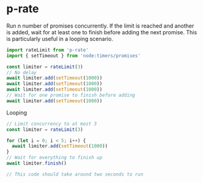 # p-rate

Run n number of promises concurrently. If the limit is reached
and another is added, wait for at least one to finish before adding
the next promise. This is particularly useful in a looping scenario.

```typescript
import rateLimit from 'p-rate'
import { setTimeout } from 'node:timers/promises'

const limiter = rateLimit(3)
// No delay
await limiter.add(setTimeout(1000))
await limiter.add(setTimeout(1000))
await limiter.add(setTimeout(1000))
// Wait for one promise to finish before adding
await limiter.add(setTimeout(1000))
```

Looping

```typescript
// Limit concurrency to at most 3
const limiter = rateLimit(3)

for (let i = 0; i < 5; i++) {
  await limiter.add(setTimeout(1000))
}
// Wait for everything to finish up
await limiter.finish()

// This code should take around two seconds to run
```
